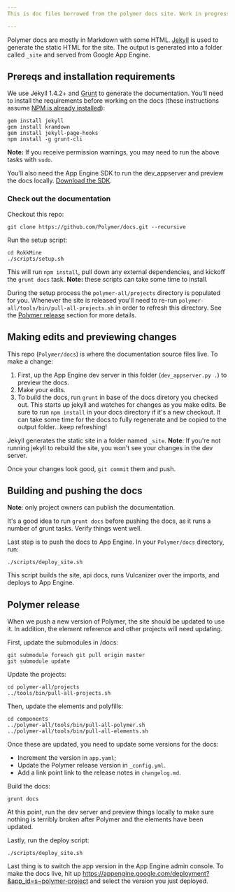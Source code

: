 ```yaml
---
This is doc files borrowed from the polymer docs site. Work in progress. Disregard current content.

---
```


Polymer docs are mostly in Markdown with some HTML. [Jekyll][jekyll] is used to generate the static HTML for the site. The output is generated into a folder called `_site` and served from Google App Engine.

## Prereqs and installation requirements

We use Jekyll 1.4.2+ and [Grunt][grunt] to generate the documentation. You'll need to install the requirements before working on the docs (these instructions assume [NPM is already installed](http://nodejs.org/download/)):

    gem install jekyll
    gem install kramdown
    gem install jekyll-page-hooks
    npm install -g grunt-cli

**Note:** If you receive permission warnings, you may need to run the above tasks with `sudo`.

You'll also need the App Engine SDK to run the dev_appserver and preview the docs locally. [Download the SDK](https://developers.google.com/appengine/downloads).

### Check out the documentation

Checkout this repo:

    git clone https://github.com/Polymer/docs.git --recursive

Run the setup script:

    cd RokkMine
    ./scripts/setup.sh

This will run `npm install`, pull down any external dependencies, and kickoff the `grunt docs` task. **Note:** these scripts can take some time to install.

During the setup process the `polymer-all/projects` directory is populated for you. Whenever the site is released you'll need to re-run `polymer-all/tools/bin/pull-all-projects.sh` in order to refresh this directory. See the [Polymer release](#polymer-release) section for more details.

## Making edits and previewing changes

This repo (`Polymer/docs`) is where the documentation source files live. To make a change:

1. First, up the App Engine dev server in this folder (`dev_appserver.py .`) to preview the docs.
1. Make your edits.
1. To build the docs, run `grunt` in base of the docs diretory you checked out. This starts up jekyll and watches for changes as you make edits. Be sure to run `npm install` in your docs directory if it's a new checkout. It can take some time for the docs to fully regenerate and be copied to the output folder...keep refreshing!

Jekyll generates the static site in a folder named `_site`. **Note**: If you're not running jekyll to rebuild the site, you won't see your changes in the dev server.

Once your changes look good, `git commit` them and push.

## Building and pushing the docs

**Note**: only project owners can publish the documentation.

It's a good idea to run `grunt docs` before pushing the docs, as it runs a number of grunt tasks. Verify things went well.

Last step is to push the docs to App Engine. In your `Polymer/docs` directory, run:

    ./scripts/deploy_site.sh

This script builds the site, api docs, runs Vulcanizer over the imports, and deploys to App Engine.

## Polymer release

When we push a new version of Polymer, the site should be updated to use it. In addition,
the element reference and other projects will need updating.

First, update the submodules in /docs:

    git submodule foreach git pull origin master
    git submodule update

Update the projects:

    cd polymer-all/projects
    ../tools/bin/pull-all-projects.sh
    
Then, update the elements and polyfills:

    cd components
    ../polymer-all/tools/bin/pull-all-polymer.sh
    ../polymer-all/tools/bin/pull-all-elements.sh

Once these are updated, you need to update some versions for the docs:

- Increment the version in `app.yaml`;
- Update the Polymer release version in `_config.yml`.
- Add a link point link to the release notes in `changelog.md`.

Build the docs:

    grunt docs
    
At this point, run the dev server and preview things locally to make sure nothing is terribly
broken after Polymer and the elements have been updated. 

Lastly, run the deploy script:

    ./scripts/deploy_site.sh

Last thing is to switch the app version in the App Engine admin console. To make the docs live, hit up https://appengine.google.com/deployment?&app_id=s~polymer-project and select the version you just deployed.

[jekyll]: http://jekyllrb.com/
[grunt]: http://gruntjs.com/
